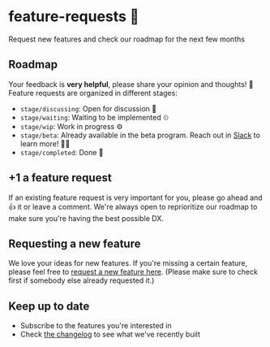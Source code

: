 # feature-requests 🏁
Request new features and check our roadmap for the next few months

## Roadmap

Your feedback is **very helpful**, please share your opinion and thoughts! 🤔 Feature requests are organized in different stages:

* `stage/discussing`: Open for discussion 💬
* `stage/waiting`: Waiting to be implemented ⏲
* `stage/wip`: Work in progress ⚙️
* `stage/beta`: Already available in the beta program. Reach out in [Slack](https://slack.graph.cool) to learn more! 👩‍🎓
* `stage/completed`: Done :muscle:

## +1 a feature request

If an existing feature request is very important for you, please go ahead and :+1: it or leave a comment. We're always open to reprioritize our roadmap to make sure you're having the best possible DX.

## Requesting a new feature

We love your ideas for new features. If you're missing a certain feature, please feel free to [request a new feature here](https://github.com/graphcool/feature-requests/issues/new). (Please make sure to check first if somebody else already requested it.)

## Keep up to date

* Subscribe to the features you're interested in
* Check [the changelog](https://www.graph.cool/docs/faq/graphcool-changelog-chiooo0ahn/) to see what we've recently built
